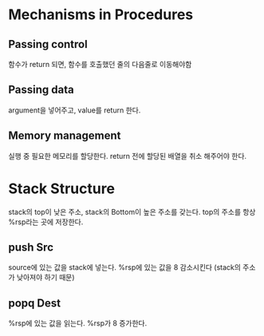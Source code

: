 # Mechanisms in Procedures
## Passing control
함수가 return 되면, 함수를 호출했던 줄의 다음줄로 이동해야함
## Passing data
argument을 넣어주고, value를 return 한다.
## Memory management
실행 중 필요한 메모리를 할당한다.
return 전에 할당된 배열을 취소 해주어야 한다.

# Stack Structure
stack의 top이 낮은 주소, stack의 Bottom이 높은 주소를 갖는다.
top의 주소를 항상 %rsp라는 곳에 저장한다.

## push Src
source에 있는 값을 stack에 넣는다.
%rsp에 있는 값을 8 감소시킨다 (stack의 주소가 낮아져야 하기 때문)

## popq Dest
%rsp에 있는 값을 읽는다.
%rsp가 8 증가한다.